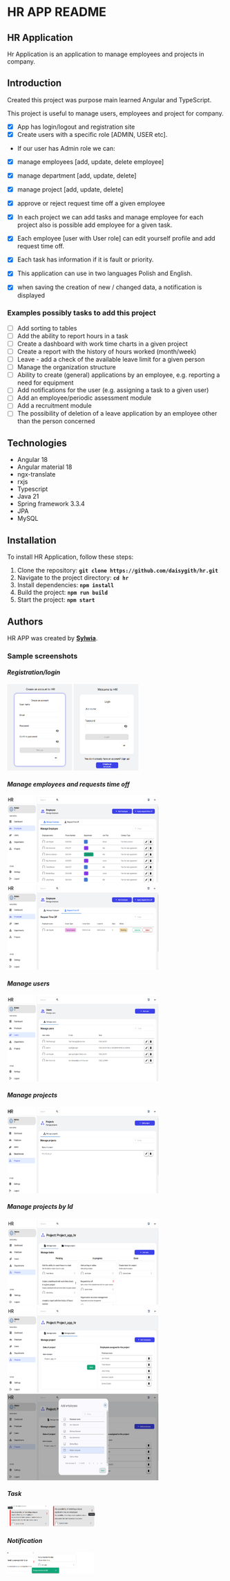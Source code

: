 # **HR APP README**

## **HR Application**

Hr Application is an application to manage employees and projects in company.


## **Introduction**
Created this project was purpose main learned Angular and TypeScript.

This project is useful to manage users, employees and project for company.
- [x] App has login/logout and registration site 
- [x] Create users with a specific role [ADMIN, USER etc]. 
- If our user has Admin role we can:
- [x] manage employees [add, update, delete employee]
- [x] manage department [add, update, delete]
- [x] manage project [add, update, delete]
- [x] approve or reject request time off a given employee
- [x] In each project we can add tasks and manage employee for each project also is possible add employee for a given task.


- [x] Each employee [user with User role] can edit yourself profile and add request time off.
- [x] Each task has information if it is fault or priority.


- [x] This application can use in two languages Polish and English.
- [x] when saving the creation of new / changed data, a notification is displayed

### **Examples possibly tasks to add this project**
- [ ] Add sorting to tables 
- [ ] Add the ability to report hours in a task 
- [ ] Create a dashboard with work time charts in a given project 
- [ ] Create a report with the history of hours worked (month/week)
- [ ] Leave - add a check of the available leave limit for a given person 
- [ ] Manage the organization structure 
- [ ] Ability to create (general) applications by an employee, e.g. reporting a need for equipment 
- [ ] Add notifications for the user (e.g. assigning a task to a given user)
- [ ] Add an employee/periodic assessment module 
- [ ] Add a recruitment module
- [ ] The possibility of deletion of a leave application by an employee other than the person concerned

## **Technologies**

* Angular 18
* Angular material 18
* ngx-translate
* rxjs
* Typescript
* Java 21
* Spring framework 3.3.4
* JPA
* MySQL

## **Installation**

To install HR Application, follow these steps:

1. Clone the repository: **`git clone https://github.com/daisygith/hr.git`**
2. Navigate to the project directory: **`cd hr`**
3. Install dependencies: **`npm install`**
4. Build the project: **`npm run build`**
5. Start the project: **`npm start`**


## **Authors**

HR APP was created by **[Sylwia](https://github.com/daisygith)**.

### **Sample screenshots** ###

#### *Registration/login* #####
<img src="hr-client/src/assets/image/registration.PNG" width="150" height="200" alt="register-screen"/> <img src="hr-client/src/assets/image/login.PNG" width="150" height="200" alt="login-screen"/>

#### *Manage employees and requests time off* #####
<img src="hr-client/src/assets/image/manage_employees.PNG" width="350" height="200" alt="register-screen"/> <img src="hr-client/src/assets/image/manage_request.PNG" width="350" height="200" alt="login-screen"/>

#### *Manage users* #####
<img src="hr-client/src/assets/image/manage_users.PNG" width="350" height="200" alt="login-screen"/>

#### *Manage projects* #####
<img src="hr-client/src/assets/image/manage_projects.PNG" width="350" height="200" alt="login-screen"/>

#### *Manage projects by Id* #####
<img src="hr-client/src/assets/image/manage_projects_byid.PNG" width="350" height="200" alt="login-screen"/> <img src="hr-client/src/assets/image/manage_projects_byid_2.PNG" width="350" height="200" alt="login-screen"/> <img src="hr-client/src/assets/image/manage_projects_byid_3.PNG" width="350" height="200" alt="login-screen"/>

#### *Task* #####
<img src="hr-client/src/assets/image/task_fault.png" width="100" height="50" alt="login-screen"/> <img src="hr-client/src/assets/image/task_priority.png" width="100" height="50" alt="login-screen"/>

#### *Notification* #####
<img src="hr-client/src/assets/image/notification.PNG" width="200" height="50" alt="login-screen"/>
